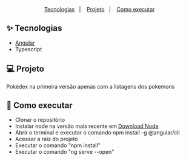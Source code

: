 <p align="center">
  <a href="#-tecnologias">Tecnologias</a>&nbsp;&nbsp;&nbsp;|&nbsp;&nbsp;&nbsp;
  <a href="#-projeto">Projeto</a>&nbsp;&nbsp;&nbsp;|&nbsp;&nbsp;&nbsp;
  <a href="#-como-executar">Como executar</a>&nbsp;&nbsp;&nbsp;
</p>

## ✨ Tecnologias

- [Angular](https://angular.io/)
- Typescript

## 💻 Projeto
Pokédex na primeira versão apenas com a listagens dos pokemons

## 🚀 Como executar

- Clonar o repositório
- Instalar node na versão mais recente em <a href="https://nodejs.org/en/download/">Download Node</a>
- Abrir o terminal e executar o comando npm install -g @angular/cli
- Acessar a raiz do projeto
- Executar o comando "npm install"
- Executar o comando "ng serve --open"
